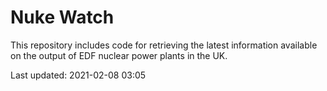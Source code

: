 # Nuke Watch

This repository includes code for retrieving the latest information available on the output of EDF nuclear power plants in the UK.

Last updated: 2021-02-08 03:05
